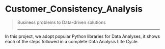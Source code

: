 # Customer_Consistency_Analysis
> Business problems to Data-driven solutions
> ***
In this project, we adopt popular Python libraries for Data Analyses, it shows each of the steps followed in a complete Data Analysis Life Cycle.
